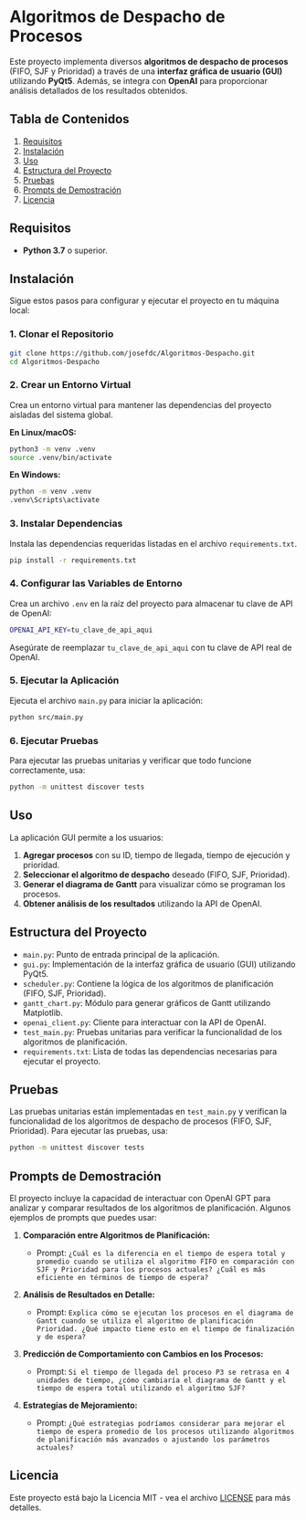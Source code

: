 # Algoritmos de Despacho de Procesos

Este proyecto implementa diversos **algoritmos de despacho de procesos** (FIFO, SJF y Prioridad) a través de una **interfaz gráfica de usuario (GUI)** utilizando **PyQt5**. Además, se integra con **OpenAI** para proporcionar análisis detallados de los resultados obtenidos.

## Tabla de Contenidos

1. [Requisitos](#requisitos)
2. [Instalación](#instalación)
3. [Uso](#uso)
4. [Estructura del Proyecto](#estructura-del-proyecto)
5. [Pruebas](#pruebas)
6. [Prompts de Demostración](#prompts-de-demostración)
7. [Licencia](#licencia)

## Requisitos

- **Python 3.7** o superior.

## Instalación

Sigue estos pasos para configurar y ejecutar el proyecto en tu máquina local:

### 1. Clonar el Repositorio

```bash
git clone https://github.com/josefdc/Algoritmos-Despacho.git
cd Algoritmos-Despacho
```

### 2. Crear un Entorno Virtual

Crea un entorno virtual para mantener las dependencias del proyecto aisladas del sistema global.

**En Linux/macOS:**

```bash
python3 -m venv .venv
source .venv/bin/activate
```

**En Windows:**

```bash
python -m venv .venv
.venv\Scripts\activate
```

### 3. Instalar Dependencias

Instala las dependencias requeridas listadas en el archivo `requirements.txt`.

```bash
pip install -r requirements.txt
```

### 4. Configurar las Variables de Entorno

Crea un archivo `.env` en la raíz del proyecto para almacenar tu clave de API de OpenAI:

```bash
OPENAI_API_KEY=tu_clave_de_api_aqui
```

Asegúrate de reemplazar `tu_clave_de_api_aqui` con tu clave de API real de OpenAI.

### 5. Ejecutar la Aplicación

Ejecuta el archivo `main.py` para iniciar la aplicación:

```bash
python src/main.py
```

### 6. Ejecutar Pruebas

Para ejecutar las pruebas unitarias y verificar que todo funcione correctamente, usa:

```bash
python -m unittest discover tests
```

## Uso

La aplicación GUI permite a los usuarios:

1. **Agregar procesos** con su ID, tiempo de llegada, tiempo de ejecución y prioridad.
2. **Seleccionar el algoritmo de despacho** deseado (FIFO, SJF, Prioridad).
3. **Generar el diagrama de Gantt** para visualizar cómo se programan los procesos.
4. **Obtener análisis de los resultados** utilizando la API de OpenAI.

## Estructura del Proyecto

- `main.py`: Punto de entrada principal de la aplicación.
- `gui.py`: Implementación de la interfaz gráfica de usuario (GUI) utilizando PyQt5.
- `scheduler.py`: Contiene la lógica de los algoritmos de planificación (FIFO, SJF, Prioridad).
- `gantt_chart.py`: Módulo para generar gráficos de Gantt utilizando Matplotlib.
- `openai_client.py`: Cliente para interactuar con la API de OpenAI.
- `test_main.py`: Pruebas unitarias para verificar la funcionalidad de los algoritmos de planificación.
- `requirements.txt`: Lista de todas las dependencias necesarias para ejecutar el proyecto.

## Pruebas

Las pruebas unitarias están implementadas en `test_main.py` y verifican la funcionalidad de los algoritmos de despacho de procesos (FIFO, SJF, Prioridad). Para ejecutar las pruebas, usa:

```bash
python -m unittest discover tests
```

## Prompts de Demostración

El proyecto incluye la capacidad de interactuar con OpenAI GPT para analizar y comparar resultados de los algoritmos de planificación. Algunos ejemplos de prompts que puedes usar:

1. **Comparación entre Algoritmos de Planificación:**
   - Prompt: `¿Cuál es la diferencia en el tiempo de espera total y promedio cuando se utiliza el algoritmo FIFO en comparación con SJF y Prioridad para los procesos actuales? ¿Cuál es más eficiente en términos de tiempo de espera?`

2. **Análisis de Resultados en Detalle:**
   - Prompt: `Explica cómo se ejecutan los procesos en el diagrama de Gantt cuando se utiliza el algoritmo de planificación Prioridad. ¿Qué impacto tiene esto en el tiempo de finalización y de espera?`

3. **Predicción de Comportamiento con Cambios en los Procesos:**
   - Prompt: `Si el tiempo de llegada del proceso P3 se retrasa en 4 unidades de tiempo, ¿cómo cambiaría el diagrama de Gantt y el tiempo de espera total utilizando el algoritmo SJF?`

4. **Estrategias de Mejoramiento:**
   - Prompt: `¿Qué estrategias podríamos considerar para mejorar el tiempo de espera promedio de los procesos utilizando algoritmos de planificación más avanzados o ajustando los parámetros actuales?`

## Licencia

Este proyecto está bajo la Licencia MIT - vea el archivo [LICENSE](LICENSE) para más detalles.
